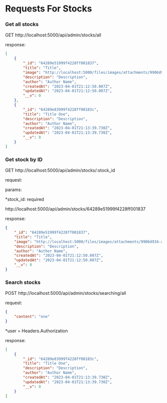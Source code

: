 # Requests For Stocks

### Get all stocks
GET http://localhost:5000/api/admin/stocks/all

response: 

```json
[
    {
        "_id": "64289e51999f4228ff001837",
        "title": "Title",
        "image": "http://localhost:5000/files/images/attachments/9906d934-a7c5-4163-a74e-de701be6d46f.png",
        "description": "Description",
        "author": "Author Name",
        "createdAt": "2023-04-01T21:12:50.007Z",
        "updatedAt": "2023-04-01T21:12:50.007Z",
        "__v": 0
    },
    {
        "_id": "64289e83999f4228ff00183c",
        "title": "Title One",
        "description": "Description",
        "author": "Author Name",
        "createdAt": "2023-04-01T21:13:39.730Z",
        "updatedAt": "2023-04-01T21:13:39.730Z",
        "__v": 0
    }
]
```

### Get stock by ID
GET http://localhost:5000/api/admin/stocks/:stock_id

request:

params:

*stock_id: required

http://localhost:5000/api/admin/stocks/64289e51999f4228ff001837

response: 

```json
{
    "_id": "64289e51999f4228ff001837",
    "title": "Title",
    "image": "http://localhost:5000/files/images/attachments/9906d934-a7c5-4163-a74e-de701be6d46f.png",
    "description": "Description",
    "author": "Author Name",
    "createdAt": "2023-04-01T21:12:50.007Z",
    "updatedAt": "2023-04-01T21:12:50.007Z",
    "__v": 0
}
```

### Search stocks
POST http://localhost:5000/api/admin/stocks/searching/all

request:

```json
{
    "content": "one"
}
```

*user = Headers.Authorization

response: 

```json
[
    {
        "_id": "64289e83999f4228ff00183c",
        "title": "Title One",
        "description": "Description",
        "author": "Author Name",
        "createdAt": "2023-04-01T21:13:39.730Z",
        "updatedAt": "2023-04-01T21:13:39.730Z",
        "__v": 0
    }
]
```